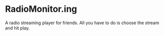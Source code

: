 # RadioMonitor.ing
A radio streaming player for friends. All you have to do is choose the stream and hit play.